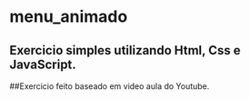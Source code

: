 # menu_animado
## Exercicio simples utilizando Html, Css e JavaScript.
##Exercicio feito baseado em video aula do Youtube.
